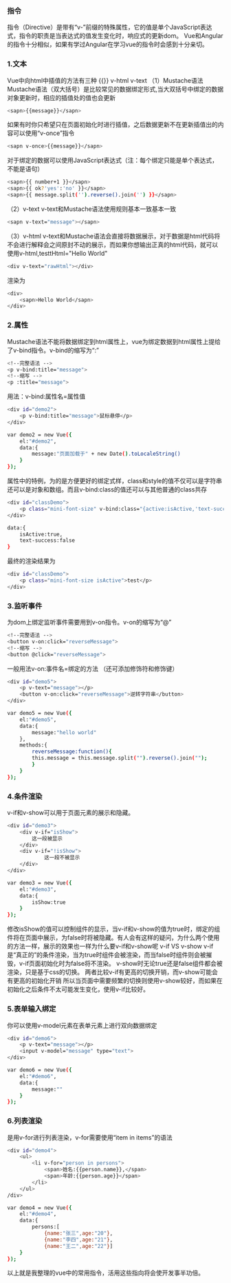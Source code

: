 ### 指令
指令（Directive）是带有“v-”前缀的特殊属性，它的值是单个JavaScript表达式，指令的职责是当表达式的值发生变化时，响应式的更新dom。
Vue和Angular的指令十分相似，如果有学过Angular在学习vue的指令时会感到十分亲切。
### 1.文本
Vue中向html中插值的方法有三种
{{}} v-html v-text 
（1）Mustache语法
Mustache语法（双大括号）是比较常见的数据绑定形式,当大双括号中绑定的数据对象更新时，相应的插值处的值也会更新
```bash
<sapn>{{message}}</sapn>
```
如果有时你只希望只在页面初始化时进行插值，之后数据更新不在更新插值出的内容可以使用“v-once”指令
```bash
<sapn v-once>{{message}}</sapn>
```
对于绑定的数据可以使用JavaScript表达式（注：每个绑定只能是单个表达式，不能是语句）
```bash
<sapn>{{ number+1 }}</sapn>
<sapn>{{ ok?'yes':'no' }}</sapn>
<sapn>{{ message.split('').reverse().join('') }}</sapn>
```
（2）v-text
v-text和Mustache语法使用规则基本一致基本一致
```bash
<sapn v-text="message"></sapn>
```
（3）v-html
v-text和Mustache语法会直接将数据展示，对于数据是html代码将不会进行解释会之间原封不动的展示，而如果你想输出正真的html代码，就可以使用v-html,testtHtml="<sapn>Hello World</sapn>"
```bash
<div v-text="rawHtml"></div>
```
渲染为
```bash
<div>
	<sapn>Hello World</sapn>
</div>
```
### 2.属性
Mustache语法不能将数据绑定到html属性上，vue为绑定数据到html属性上提给了v-bind指令。v-bind的缩写为“:”
```bash
<!--完整语法 -->
<p v-bind:title="message">
<!--缩写 -->
<p :title="message">
```
用法：v-bind:属性名=属性值
```bash
<div id="demo2">
	<p v-bind:title="message">鼠标悬停</p>
</div>

var demo2 = new Vue({
	el:"#demo2",
	data:{
		message:"页面加载于" + new Date().toLocaleString()
	}
}); 
```
属性中的特例，为的是方便更好的绑定式样，class和style的值不仅可以是字符串还可以是对象和数组。而且v-bind:class的值还可以与其他普通的class共存
```bash
<div id="classDemo">
	<p class="mini-font-size" v-bind:class="{active:isActive,'text-success'}">test</p>
</div>

data:{
	isActive:true,
	text-success:false
}
```
最终的渲染结果为
```bash
<div id="classDemo">
	<p class="mini-font-size isActive">test</p>
</div>
```

### 3.监听事件
为dom上绑定监听事件需要用到v-on指令。v-on的缩写为“@”
```bash
<!--完整语法 -->
<button v-on:click="reverseMessage">
<!--缩写 -->
<button @click="reverseMessage">
```
一般用法v-on:事件名=绑定的方法 （还可添加修饰符和修饰键）
```bash
<div id="demo5">
	<p v-text="message"></p>
	<button v-on:click="reverseMessage">逆转字符串</button>
</div>

var demo5 = new Vue({
	el:"#demo5",
	data:{
		message:"hello world"
	},
	methods:{
		reverseMessage:function(){
		this.message = this.message.split("").reverse().join("");
		}
	}
});
```
### 4.条件渲染
v-if和v-show可以用于页面元素的展示和隐藏。
```bash
<div id="demo3">
	<div v-if="isShow">
		这一段被显示
	</div>
	<div v-if="!isShow">
			这一段不被显示
	</div>
</div>

var demo3 = new Vue({
	el:"#demo3",
	data:{
		isShow:true
	}
});
```
修改isShow的值可以控制组件的显示，当v-if和v-show的值为true时，绑定的组件将在页面中展示，为false时将被隐藏。有人会有这样的疑问，为什么两个使用的方法一样，展示的效果也一样为什么要v-if和v-show呢
v-if VS v-show
v-if是“真正的”的条件渲染，当为true时组件会被渲染，而当false时组件则会被摧毁，v-if页面初始化时为false将不渲染。
v-show时无论true还是false组件都会被渲染，只是基于css的切换。
两者比较v-if有更高的切换开销，而v-show可能会有更高的初始化开销
所以当页面中需要频繁的切换则使用v-show较好，而如果在初始化之后条件不太可能发生变化，使用v-if比较好。
### 5.表单输入绑定
你可以使用v-model元素在表单元素上进行双向数据绑定
```bash
<div id="demo6">
	<p v-text="message"></p>
	<input v-model="message" type="text">
</div>

var demo6 = new Vue({
	el:"#demo6",
	data:{
		message:""
	}
});
```
### 6.列表渲染
是用v-for进行列表渲染，v-for需要使用“item in items”的语法
```bash
<div id="demo4">
	<ul>
		<li v-for="person in persons">
			<span>姓名:{{person.name}},</span>
			<span>年龄:{{person.age}}</span>
		</li>
	</ul>
/div>

var demo4 = new Vue({
	el:"#demo4",
	data:{
		persons:[
			{name:"张三",age:"20"},
			{name:"李四",age:"21"},
			{name:"王二",age:"22"}]
	}
});
```

以上就是我整理的vue中的常用指令，活用这些指向将会使开发事半功倍。
